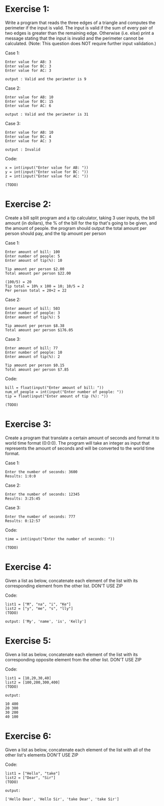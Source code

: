 # Exercise 1:

Write a program that reads the three edges of a triangle 
and computes the perimeter if the input is valid. 
The input is valid if the sum of every pair of two edges
is greater than the remaining edge. Otherwise (i.e. else) 
print a message stating that the input is invalid and 
the perimeter cannot be calculated.
(Note: This question does NOT require further input
validation.)


Case 1:

    Enter value for AB: 3
    Enter value for BC: 3
    Enter value for AC: 3

    output : Valid and the perimeter is 9

Case 2:

    Enter value for AB: 10
    Enter value for BC: 15
    Enter value for AC: 6

    output : Valid and the perimeter is 31

Case 3:

    Enter value for AB: 10
    Enter value for BC: 4
    Enter value for AC: 3

    output : Invalid

Code:

    x = int(input("Enter value for AB: "))
    y = int(input("Enter value for BC: "))
    z = int(input("Enter value for AC: "))

    (TODO)


# Exercise 2:

Create a bill split program and a tip calculator, taking 3 user inputs, the bill amount (in dollars), the % of the bill for the tip that's going to be given, and
the amount of people. the program should output the total amount per person should pay, and the tip amount per person


Case 1:

    Enter amount of bill: 100
    Enter number of people: 5
    Enter amount of tip(%): 10

    Tip amount per person $2.00
    Total amount per person $22.00

    (100/5) = 20
    Tip total = 10% x 100 = 10; 10/5 = 2
    Per person total = 20+2 = 22

Case 2:

    Enter amount of bill: 503
    Enter number of people: 3
    Enter amount of tip(%): 5

    Tip amount per person $8.38
    Total amount per person $176.05

Case 3:

    Enter amount of bill: 77
    Enter number of people: 10
    Enter amount of tip(%): 2

    Tip amount per person $0.15
    Total amount per person $7.85

Code:

    bill = float(input("Enter amount of bill: "))
    num_of_people = int(input("Enter number of people: "))
    tip = float(input("Enter amount of tip (%): "))

    (TODO)


# Exercise 3:

Create a program that translate a certain amount of seconds and format it to world time format (0:0:0). The program will take an integer as input
that represents the amount of seconds and will be converted to the world time format.


Case 1:

    Enter the number of seconds: 3600
    Results: 1:0:0

Case 2:

    Enter the number of seconds: 12345
    Results: 3:25:45

Case 3:

    Enter the number of seconds: 777
    Results: 0:12:57

Code:

    time = int(input("Enter the number of seconds: "))

    (TODO)


# Exercise 4:

Given a list as below, concatenate each element of the list with its corresponding element from the other list.
DON'T USE ZIP

Code:

    list1 = ["M", "na", "i", "Ke"]
    list2 = ["y", "me", "s", "lly"]
    (TODO)

    output: ['My', 'name', 'is', 'Kelly']


# Exercise 5:

Given a list as below, concatenate each element of the list with its corresponding opposite element from the other list.
DON'T USE ZIP

Code:

    list1 = [10,20,30,40]
    list2 = [100,200,300,400]
    (TODO)

    output: 

    10 400
    20 300
    30 200
    40 100

# Exercise 6:

Given a list as below, concatenate each element of the list with all of the other list's elements
DON'T USE ZIP

Code:

    list1 = ["Hello", "take"]
    list2 = ["Dear", "Sir"]
    (TODO)

    output: 

    ['Hello Dear', 'Hello Sir', 'take Dear', 'take Sir']
